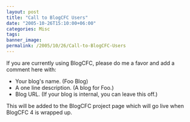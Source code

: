 ```yaml
---
layout: post
title: "Call to BlogCFC Users"
date: "2005-10-26T15:10:00+06:00"
categories: Misc 
tags: 
banner_image: 
permalink: /2005/10/26/Call-to-BlogCFC-Users
---
```


If you are currently using BlogCFC, please do me a favor and add a comment here with:

<ul>
<li>Your blog's name. (Foo Blog)
<li>A one line description. (A blog for Foo.)
<li>Blog URL. (If your blog is internal, you can leave this off.)
</ul>

This will be added to the BlogCFC project page which will go live when BlogCFC 4 is wrapped up.